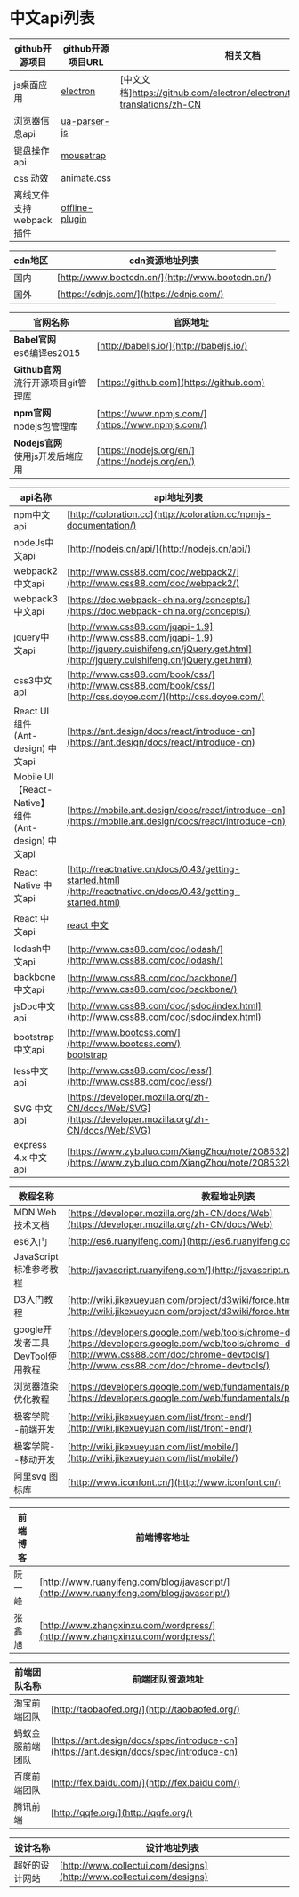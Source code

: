 # 中文api列表

github开源项目 | github开源项目URL | 相关文档
--- | --- | ---
js桌面应用 | [electron](https://github.com/2005ccy/electron) | [中文文档]https://github.com/electron/electron/tree/master/docs-translations/zh-CN
浏览器信息api | [ua-parser-js](https://github.com/faisalman/ua-parser-js)
键盘操作api | [mousetrap](https://github.com/ccampbell/mousetrap)
css 动效 | [animate.css](https://github.com/daneden/animate.css)
离线文件支持 webpack插件 | [offline-plugin](https://github.com/NekR/offline-plugin)

cdn地区 | cdn资源地址列表
--- | ---
国内 | [http://www.bootcdn.cn/](http://www.bootcdn.cn/)
国外 | [https://cdnjs.com/](https://cdnjs.com/)

官网名称 | 官网地址
--- | ---
**Babel官网**<br/>es6编译es2015 | [http://babeljs.io/](http://babeljs.io/)
**Github官网**<br/>流行开源项目git管理库 | [https://github.com](https://github.com)
**npm官网**<br/>nodejs包管理库 | [https://www.npmjs.com/](https://www.npmjs.com/)
**Nodejs官网**<br/>使用js开发后端应用 | [https://nodejs.org/en/](https://nodejs.org/en/)

api名称 | api地址列表 | 官网(英文)地址
--- | --- | ---
npm中文api | [http://coloration.cc](http://coloration.cc/npmjs-documentation/) | [npm](https://docs.npmjs.com/)
nodeJs中文api | [http://nodejs.cn/api/](http://nodejs.cn/api/) | [nodejs](https://nodejs.org/en/)
webpack2中文api | [http://www.css88.com/doc/webpack2/](http://www.css88.com/doc/webpack2/) | [webpack](https://webpack.js.org/)
webpack3中文api | [https://doc.webpack-china.org/concepts/](https://doc.webpack-china.org/concepts/) | [webpack](https://webpack.js.org/)
jquery中文api | [http://www.css88.com/jqapi-1.9](http://www.css88.com/jqapi-1.9)<br/>[http://jquery.cuishifeng.cn/jQuery.get.html](http://jquery.cuishifeng.cn/jQuery.get.html) | [jquery](http://jquery.com/)
css3中文api | [http://www.css88.com/book/css/](http://www.css88.com/book/css/)<br/>[http://css.doyoe.com/](http://css.doyoe.com/) | [CSS](https://www.w3.org/Style/CSS/)
React UI组件<br/>(Ant-design) 中文api | [https://ant.design/docs/react/introduce-cn](https://ant.design/docs/react/introduce-cn) | [ant-design](https://ant.design/docs/react/introduce)
Mobile UI【React-Native】组件<br/>(Ant-design) 中文api | [https://mobile.ant.design/docs/react/introduce-cn](https://mobile.ant.design/docs/react/introduce-cn) | [ant-mobile](https://mobile.ant.design/docs/react/introduce)
React Native 中文api | [http://reactnative.cn/docs/0.43/getting-started.html](http://reactnative.cn/docs/0.43/getting-started.html) | [react-native](http://facebook.github.io/react-native/)
React 中文api | [react 中文](http://www.css88.com/react/docs/react-api.html) | [react](https://facebook.github.io/react/)
lodash中文api | [http://www.css88.com/doc/lodash/](http://www.css88.com/doc/lodash/) | [lodash](https://lodash.com/docs/4.17.4)
backbone中文api | [http://www.css88.com/doc/backbone/](http://www.css88.com/doc/backbone/) | [backbonejs](http://backbonejs.org/)
jsDoc中文api | [http://www.css88.com/doc/jsdoc/index.html](http://www.css88.com/doc/jsdoc/index.html) | [jsdoc](http://usejsdoc.org/)
bootstrap中文api | [http://www.bootcss.com/](http://www.bootcss.com/)<br/>[bootstrap](http://bootstrap.css88.com/) | [http://getbootstrap.com/](http://getbootstrap.com/)
less中文api | [http://www.css88.com/doc/less/](http://www.css88.com/doc/less/) | [less](http://lesscss.org/)
SVG 中文api | [https://developer.mozilla.org/zh-CN/docs/Web/SVG](https://developer.mozilla.org/zh-CN/docs/Web/SVG) | [SVG](https://developer.mozilla.org/en-US/docs/Web/SVG)
express 4.x 中文api | [https://www.zybuluo.com/XiangZhou/note/208532](https://www.zybuluo.com/XiangZhou/note/208532) | [express](http://www.expressjs.com.cn/4x/api.html)

教程名称 | 教程地址列表
--- | ---
MDN Web 技术文档 | [https://developer.mozilla.org/zh-CN/docs/Web](https://developer.mozilla.org/zh-CN/docs/Web)
es6入门 | [http://es6.ruanyifeng.com/](http://es6.ruanyifeng.com/)
JavaScript 标准参考教程 | [http://javascript.ruanyifeng.com/](http://javascript.ruanyifeng.com/
D3入门教程 | [http://wiki.jikexueyuan.com/project/d3wiki/force.html](http://wiki.jikexueyuan.com/project/d3wiki/force.html)
google开发者工具DevTool使用教程 | [https://developers.google.com/web/tools/chrome-devtools/](https://developers.google.com/web/tools/chrome-devtools/)<br/>[http://www.css88.com/doc/chrome-devtools/](http://www.css88.com/doc/chrome-devtools/)
浏览器渲染优化教程 | [https://developers.google.com/web/fundamentals/performance/rendering/](https://developers.google.com/web/fundamentals/performance/rendering/)
极客学院--前端开发 | [http://wiki.jikexueyuan.com/list/front-end/](http://wiki.jikexueyuan.com/list/front-end/)
极客学院--移动开发 | [http://wiki.jikexueyuan.com/list/mobile/](http://wiki.jikexueyuan.com/list/mobile/)
阿里svg 图标库 | [http://www.iconfont.cn/](http://www.iconfont.cn/)

前端博客 | 前端博客地址
--- | ---
阮一峰 | [http://www.ruanyifeng.com/blog/javascript/](http://www.ruanyifeng.com/blog/javascript/)
张鑫旭 | [http://www.zhangxinxu.com/wordpress/](http://www.zhangxinxu.com/wordpress/)

前端团队名称 | 前端团队资源地址
--- | ---
淘宝前端团队 | [http://taobaofed.org/](http://taobaofed.org/)
蚂蚁金服前端团队 | [https://ant.design/docs/spec/introduce-cn](https://ant.design/docs/spec/introduce-cn)
百度前端团队 | [http://fex.baidu.com/](http://fex.baidu.com/)
腾讯前端 | [http://qqfe.org/](http://qqfe.org/)

设计名称 | 设计地址列表
--- | ---
超好的设计网站 | [http://www.collectui.com/designs](http://www.collectui.com/designs)

